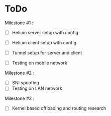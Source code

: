 # ToDo

Milestone #1 :

- [ ] Helium server setup with config
- [ ] Helium client setup with config
- [ ] Tunnel setup for server and client
  
- [ ] Testing on mobile network

Milestone #2 :

- [ ] SNI spoofing
- [ ] Testing on LAN network

Milestone #3 :

- [ ] Kernel based offloading and routing research
